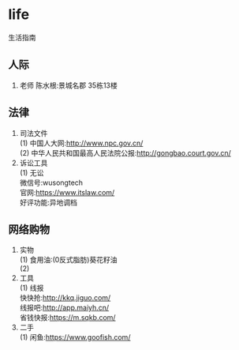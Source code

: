 # life
生活指南
## 人际
1. 老师
   陈水根:景城名郡 35栋13楼

## 法律
1. 司法文件<br>
   (1) 中国人大网:http://www.npc.gov.cn/<br>
   (2) 中华人民共和国最高人民法院公报:http://gongbao.court.gov.cn/<br>
2. 诉讼工具<br>
   (1) 无讼<br>
微信号:wusongtech<br>
官网:https://www.itslaw.com/<br>
好评功能:异地调档<br>
## 网络购物
1. 实物<br>
   (1) 食用油:(0反式脂肪)葵花籽油<br>
   (2) 
2. 工具<br>
   (1) 线报<br>
快快抢:http://kkq.jiguo.com/<br>
线报吧:http://app.maiyh.cn/<br>
省钱快报:https://m.sqkb.com/<br>
3. 二手<br>
   (1) 闲鱼:https://www.goofish.com/<br>


